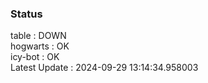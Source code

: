 ### Status


table : DOWN  
hogwarts : OK  
icy-bot : OK  
Latest Update : 2024-09-29 13:14:34.958003
